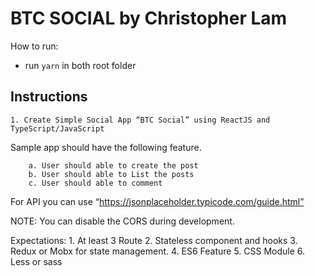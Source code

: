 # BTC SOCIAL by Christopher Lam

How to run:

- run `yarn` in both root folder

## Instructions

    1. Create Simple Social App “BTC Social” using ReactJS and TypeScript/JavaScript

Sample app should have the following feature.

        a. User should able to create the post
        b. User should able to List the posts
        c. User should able to comment

For API you can use “https://jsonplaceholder.typicode.com/guide.html”

NOTE: You can disable the CORS during development.

Expectations: 1. At least 3 Route 2. Stateless component and hooks 3. Redux or Mobx for state management. 4. ES6 Feature 5. CSS Module 6. Less or sass
